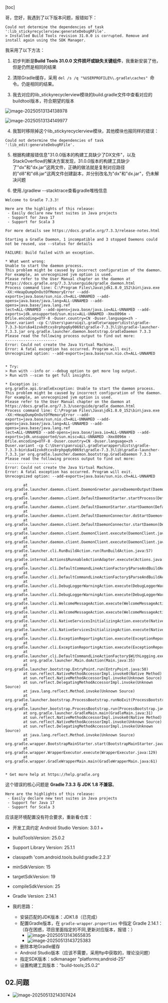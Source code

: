 [toc]

哥，您好，我遇到了以下版本问题，报错如下：

```
Could not determine the dependencies of task ':lib_stickyrecyclerview:generateDebugRFile'.
> Installed Build Tools revision 31.0.0 is corrupted. Remove and install again using the SDK Manager.
```



我采用了以下方法：

1. 初步判断是**Build Tools 31.0.0 文件损坏或缺失关键组件**，我重新安装了他，但是仍然是相同的结果

2. 清除Gradle缓存，采用 `del /s /q "%USERPROFILE%\.gradle\caches" `命令。仍是相同的结果。
3. 我去对应的lib_stickyrecyclerview模块的build.gradle文件中查看对应的buildtool版本，符合期望的版本

![image-20250513134138978](E:\Develop\Today-I-learned\_pic_\image-20250513134138978.png)

![image-20250513134149977](E:\Develop\Today-I-learned\_pic_\image-20250513134149977.png)

4. 我暂时移除掉这个lib_stickyrecyclerview模块，其他模块也报同样的错误：

```
Could not determine the dependencies of task ':lib_edit:generateDebugRFile'.
```

5. 根据构建报错信息"31.0.0版本的构建工具缺少了DX文件"，以及StackOverflow的解决方案发现，31.0.0版本的构建工具缺少了"dx"和"dx.jar"这两文件，正确的做法就是复制对应路径的"d8"和"d8.jar"这两文件创建副本，并分别改名为"dx"和"dx.jar"，仍未解决问题

6. 使用./gradlew --stacktrace查看gradle堆栈信息

```
Welcome to Gradle 7.3.3!

Here are the highlights of this release:
 - Easily declare new test suites in Java projects
 - Support for Java 17
 - Support for Scala 3

For more details see https://docs.gradle.org/7.3.3/release-notes.html

Starting a Gradle Daemon, 1 incompatible and 3 stopped Daemons could not be reused, use --status for details

FAILURE: Build failed with an exception.

* What went wrong:
Unable to start the daemon process.
This problem might be caused by incorrect configuration of the daemon.
For example, an unrecognized jvm option is used.
Please refer to the User Manual chapter on the daemon at https://docs.gradle.org/7.3.3/userguide/gradle_daemon.html
Process command line: C:\Program Files\Java\jdk1.8.0_152\bin\java.exe -XX:+HeapDumpOnOutOfMemoryError --add-exports=java.base/sun.nio.ch=ALL-UNNAMED --add-opens=java.base/java.lang=ALL-UNNAMED --add-opens=java.base/java.lang.ref
lect=ALL-UNNAMED --add-opens=java.base/java.io=ALL-UNNAMED --add-exports=jdk.unsupported/sun.misc=ALL-UNNAMED -Xmx8096m -Dfile.encoding=UTF-8 -Duser.country=CN -Duser.language=zh -Duser.variant -cp C:\Users\panruiqi\.gradle\wrapper\dists\gradle-7.3.3-bin\6a41zxkdtcxs8rphpq6y0069z\gradle-7.3.3\lib\gradle-launcher-7.3.3.jar org.gradle.launcher.daemon.bootstrap.GradleDaemon 7.3.3
Please read the following process output to find out more:
-----------------------
Error: Could not create the Java Virtual Machine.
Error: A fatal exception has occurred. Program will exit.
Unrecognized option: --add-exports=java.base/sun.nio.ch=ALL-UNNAMED


* Try:
> Run with --info or --debug option to get more log output.
> Run with --scan to get full insights.

* Exception is:
org.gradle.api.GradleException: Unable to start the daemon process.
This problem might be caused by incorrect configuration of the daemon.
For example, an unrecognized jvm option is used.
Please refer to the User Manual chapter on the daemon at https://docs.gradle.org/7.3.3/userguide/gradle_daemon.html
Process command line: C:\Program Files\Java\jdk1.8.0_152\bin\java.exe -XX:+HeapDumpOnOutOfMemoryError --add-exports=java.base/sun.nio.ch=ALL-UNNAMED --add-opens=java.base/java.lang=ALL-UNNAMED --add-opens=java.base/java.lang.ref
lect=ALL-UNNAMED --add-opens=java.base/java.io=ALL-UNNAMED --add-exports=jdk.unsupported/sun.misc=ALL-UNNAMED -Xmx8096m -Dfile.encoding=UTF-8 -Duser.country=CN -Duser.language=zh -Duser.variant -cp C:\Users\panruiqi\.gradle\wrapper\dists\gradle-7.3.3-bin\6a41zxkdtcxs8rphpq6y0069z\gradle-7.3.3\lib\gradle-launcher-7.3.3.jar org.gradle.launcher.daemon.bootstrap.GradleDaemon 7.3.3
Please read the following process output to find out more:
-----------------------
Error: Could not create the Java Virtual Machine.
Error: A fatal exception has occurred. Program will exit.
Unrecognized option: --add-exports=java.base/sun.nio.ch=ALL-UNNAMED

        at org.gradle.launcher.daemon.client.DaemonGreeter.parseDaemonOutput(DaemonGreeter.java:38)
        at org.gradle.launcher.daemon.client.DefaultDaemonStarter.startProcess(DefaultDaemonStarter.java:181)
        at org.gradle.launcher.daemon.client.DefaultDaemonStarter.startDaemon(DefaultDaemonStarter.java:137)
        at org.gradle.launcher.daemon.client.DefaultDaemonConnector.doStartDaemon(DefaultDaemonConnector.java:222)
        at org.gradle.launcher.daemon.client.DefaultDaemonConnector.startDaemon(DefaultDaemonConnector.java:216)
        at org.gradle.launcher.daemon.client.DaemonClient.execute(DaemonClient.java:164)
        at org.gradle.launcher.daemon.client.DaemonClient.execute(DaemonClient.java:99)
        at org.gradle.launcher.cli.RunBuildAction.run(RunBuildAction.java:57)
        at org.gradle.internal.Actions$RunnableActionAdapter.execute(Actions.java:210)
        at org.gradle.launcher.cli.DefaultCommandLineActionFactory$ParseAndBuildAction.execute(DefaultCommandLineActionFactory.java:275)
        at org.gradle.launcher.cli.DefaultCommandLineActionFactory$ParseAndBuildAction.execute(DefaultCommandLineActionFactory.java:247)
        at org.gradle.launcher.cli.DebugLoggerWarningAction.execute(DebugLoggerWarningAction.java:82)
        at org.gradle.launcher.cli.DebugLoggerWarningAction.execute(DebugLoggerWarningAction.java:30)
        at org.gradle.launcher.cli.WelcomeMessageAction.execute(WelcomeMessageAction.java:92)
        at org.gradle.launcher.cli.WelcomeMessageAction.execute(WelcomeMessageAction.java:38)
        at org.gradle.launcher.cli.NativeServicesInitializingAction.execute(NativeServicesInitializingAction.java:44)
        at org.gradle.launcher.cli.NativeServicesInitializingAction.execute(NativeServicesInitializingAction.java:26)
        at org.gradle.launcher.cli.ExceptionReportingAction.execute(ExceptionReportingAction.java:41)
        at org.gradle.launcher.cli.ExceptionReportingAction.execute(ExceptionReportingAction.java:26)
        at org.gradle.launcher.cli.DefaultCommandLineActionFactory$WithLogging.execute(DefaultCommandLineActionFactory.java:240)
        at org.gradle.launcher.Main.doAction(Main.java:35)
        at org.gradle.launcher.bootstrap.EntryPoint.run(EntryPoint.java:50)
        at sun.reflect.NativeMethodAccessorImpl.invoke0(Native Method)
        at sun.reflect.NativeMethodAccessorImpl.invoke(Unknown Source)
        at sun.reflect.DelegatingMethodAccessorImpl.invoke(Unknown Source)
        at java.lang.reflect.Method.invoke(Unknown Source)
        at org.gradle.launcher.bootstrap.ProcessBootstrap.runNoExit(ProcessBootstrap.java:60)
        at org.gradle.launcher.bootstrap.ProcessBootstrap.run(ProcessBootstrap.java:37)
        at org.gradle.launcher.GradleMain.main(GradleMain.java:31)
        at sun.reflect.NativeMethodAccessorImpl.invoke0(Native Method)
        at sun.reflect.NativeMethodAccessorImpl.invoke(Unknown Source)
        at sun.reflect.DelegatingMethodAccessorImpl.invoke(Unknown Source)
        at java.lang.reflect.Method.invoke(Unknown Source)
        at org.gradle.wrapper.BootstrapMainStarter.start(BootstrapMainStarter.java:30)
        at org.gradle.wrapper.WrapperExecutor.execute(WrapperExecutor.java:129)
        at org.gradle.wrapper.GradleWrapperMain.main(GradleWrapperMain.java:61)


* Get more help at https://help.gradle.org
```

这个错误的核心问题是 **Gradle 7.3.3 与 JDK 1.8 不兼容**。

```
Here are the highlights of this release:
 - Easily declare new test suites in Java projects
 - Support for Java 17
 - Support for Scala 3
```



应该是环境配置没有符合要求，重新看仓库：

- 开发工具约定 Android Studio Version: 3.0.1 +
-  buildToolsVersion: 25.0.2 
- Support Library Version: 25.1.1 
- classpath 'com.android.tools.build:gradle:2.2.3' 
- minSdkVersion: 15
-  targetSdkVersion: 19
-  compileSdkVersion: 25 
- Gradle Version: 2.14.1

- 我的思路：
  - 安装匹配的JDK版本：JDK1.8（已完成）
  - 配置Gradle版本，在 `gradle-wrapper.properties` 中指定 Gradle 2.14.1：（存在困惑，项目里面指定的不同,更新对应版本，报错：）
    - ![image-20250513143655835](E:\Develop\Today-I-learned\_pic_\image-20250513143655835.png)
    - ![image-20250513143725383](E:\Develop\Today-I-learned\_pic_\image-20250513143725383.png)
  - 删除本地Gradle缓存
  - Android Studio版本（应该不需要，采用ftp中获取的，理论没问题）
  - 指定SDK版本：sdkmanager "platforms;android-25" 
  - 设置构建工具版本："build-tools;25.0.2"





## 02.问题

- ![image-20250513214307424](E:\Develop\Today-I-learned\_pic_\image-20250513214307424.png)